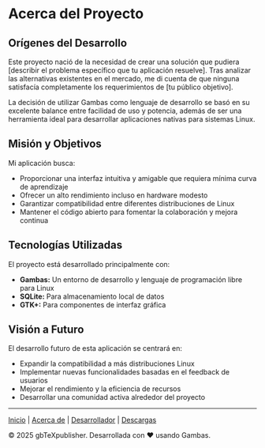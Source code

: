 # Acerca del Proyecto

## Orígenes del Desarrollo

Este proyecto nació de la necesidad de crear una solución que pudiera [describir el problema específico que tu aplicación resuelve]. Tras analizar las alternativas existentes en el mercado, me di cuenta de que ninguna satisfacía completamente los requerimientos de [tu público objetivo].

La decisión de utilizar Gambas como lenguaje de desarrollo se basó en su excelente balance entre facilidad de uso y potencia, además de ser una herramienta ideal para desarrollar aplicaciones nativas para sistemas Linux.

## Misión y Objetivos

Mi aplicación busca:

- Proporcionar una interfaz intuitiva y amigable que requiera mínima curva de aprendizaje
- Ofrecer un alto rendimiento incluso en hardware modesto
- Garantizar compatibilidad entre diferentes distribuciones de Linux
- Mantener el código abierto para fomentar la colaboración y mejora continua

## Tecnologías Utilizadas

El proyecto está desarrollado principalmente con:

- **Gambas:** Un entorno de desarrollo y lenguaje de programación libre para Linux
- **SQLite:** Para almacenamiento local de datos
- **GTK+:** Para componentes de interfaz gráfica

## Visión a Futuro

El desarrollo futuro de esta aplicación se centrará en:

- Expandir la compatibilidad a más distribuciones Linux
- Implementar nuevas funcionalidades basadas en el feedback de usuarios
- Mejorar el rendimiento y la eficiencia de recursos
- Desarrollar una comunidad activa alrededor del proyecto

---

[Inicio](index.md) | [Acerca de](about.md) | [Desarrollador](cv.md) | [Descargas](downloads.md)

&copy; 2025 gbTeXpublisher. Desarrollada con ❤️ usando Gambas.